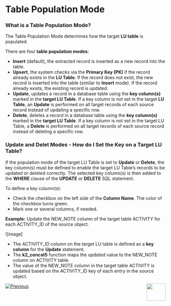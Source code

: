 # Table Population Mode

### What is a Table Population Mode?

The Table Population Mode determines how the target **LU table** is populated. 

There are four **table population modes**: 
*	**Insert** (default), the extracted record is inserted as a new record into the table.
*	**Upsert**, the system checks via the **Primary Key (PK)** if the record already exists in the **LU Table**. If the record does not exist, the new record is inserted into the table (similar to **Insert** mode). If the record already exists, the existing record is updated.
*	**Update**, updates a record in a database table using the **key column(s)** marked in the **target LU Table**. If a key column is not set in the target **LU Table**, an **Update** is performed on all target records of each source record instead of updating a specific row.
*	**Delete**, deletes a record in a database table using the **key column(s)** marked in the **target LU Table**. If a key column is not set in the target LU Table, a **Delete** is performed on all target records of each source record instead of deleting a specific row.

### Update and Delet Modes - How do I Set the Key on a Target LU Table? 

If the population mode of the target LU Table is set to **Update** or **Delete**, the key column(s) must be defined to enable the target LU Table’s records to be updated or deleted correctly. The selected key column(s) is then added to the **WHERE** clause of the **UPDATE** or **DELETE** SQL statement. 

To define a key column(s):
*	Check the checkbox on the left side of the **Column Name**. The color of the checkbox turns green.  
*	Mark one or several columns, if needed.

**Example:**
Update the NEW_NOTE column of the target table ACTIVITY for each ACTIVITY_ID of the source object.

![image]

*	The ACTIVITY_ID column on the target LU table is defined as a **key column** for the **Update** statement.
*	The **k2_concat5** function maps the updated value to the NEW_NOTE column on ACTIVITY table. 
*	The value of the NEW_NOTE column in the target table ACTIVITY is updated based on the ACTIVITY_ID key of each entry in the source object.

[![Previous](https://github.com/k2view-academy/K2View-Academy/blob/master/articles/images/Previous.png)](https://github.com/k2view-academy/K2View-Academy/blob/master/articles/07_table_population/04_table_population_properties_tab.md)[<img align="right" width="60" height="54" src="https://github.com/k2view-academy/K2View-Academy/blob/master/articles/images/Next.png">](https://github.com/k2view-academy/K2View-Academy/blob/master/articles/07_table_population/06_table_population_transformation_rules.md)
